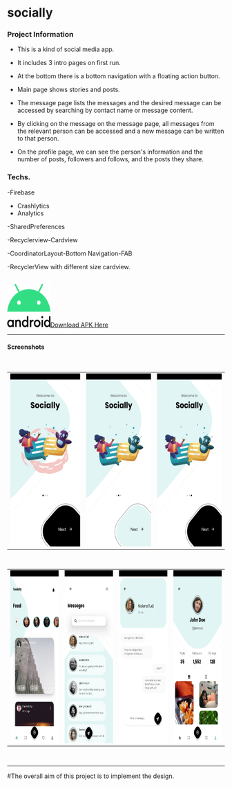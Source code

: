 # socially

### Project Information

- This is a kind of social media app.

- It includes 3 intro pages on first run. 

- At the bottom there is a bottom navigation with a floating action button.

- Main page shows stories and posts.

- The message page lists the messages and the desired message can be accessed by searching by contact name or message content.

- By clicking on the message on the message page, all messages from the relevant person can be accessed and a new message can be written to that person.

- On the profile page, we can see the person's information and the number of posts, followers and follows, and the posts they share.

### Techs.

-Firebase
  - Crashlytics
  - Analytics
 
-SharedPreferences

-Recyclerview-Cardview

-CoordinatorLayout-Bottom Navigation-FAB

-RecyclerView with different size cardview. 

<br />
<img src="images/Android_logo.png" width="100" height="100"><a id="raw-url" href="https://raw.githubusercontent.com/SefaKoyuncu/socially/mastersocially.apk">Download APK Here</a>

------------
#### Screenshots
 <br />
<table>
  <tr>
    <td><img src="images/intro_1.jpeg" width="216" height="400"></td>
    <td><img src="images/intro_2.jpeg" width="200" height="400"></td>
    <td><img src="images/intro_3.jpeg" width="200" height="400"></td>
  </tr>
 </table>
 
 <br />

<table>
  <tr>
    <td><img src="images/main_page.jpeg" width="200" height="400"></td>
    <td><img src="images/messages_page.jpeg" width="200" height="400"></td>
    <td><img src="images/messages_details.jpeg" width="200" height="400"></td>
    <td><img src="images/profile_page.jpeg" width="200" height="400"></td>
  </tr>
 </table>
 
 <br />

------------
#The overall aim of this project is to implement the design.

